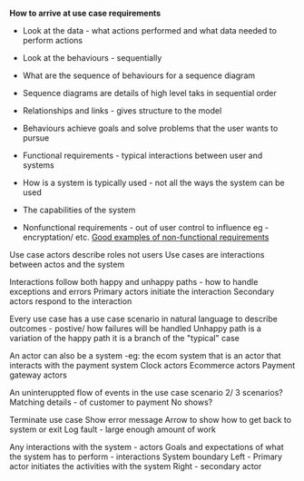 __How to arrive at use case requirements__

- Look at the data - what actions performed and what data needed to perform actions
- Look at the behaviours - sequentially

- What are the sequence of behaviours for a sequence diagram
- Sequence diagrams are details of high level taks in sequential order
- Relationships and links - gives structure to the model
- Behaviours achieve goals and solve problems that the user wants to pursue
- Functional requirements - typical interactions between user and systems
- How is a system is typically used - not all the ways the system can be used
- The capabilities of the system
- Nonfunctional requirements - out of user control to influence eg - encryptation/ etc.
[Good examples of non-functional requirements](https://www.geeksforgeeks.org/functional-vs-non-functional-requirements/)

Use case actors describe roles not users
Use cases are interactions between actos and the system

Interactions follow both happy and unhappy paths - how to handle exceptions and errors
Primary actors initiate the interaction
Secondary actors respond to the interaction

Every use case has a use case scenario in natural language to describe outcomes - postive/ how failures will be handled
Unhappy path is a variation of the happy path it is a branch of the "typical" case

An actor can also be a system -eg: the ecom system that is an actor that interacts with the payment system
Clock actors
Ecommerce actors
Payment gateway actors

An uninteruppted flow of events in the use case scenario
2/ 3 scenarios?
Matching details - of customer to payment
No shows?

Terminate use case
Show error message
Arrow to show how to get back to system or exit
Log fault - large enough amount of work

Any interactions with the system - actors
Goals and expectations of what the system has to perform - interactions
System boundary
Left - Primary actor initiates the activities with the system
Right - secondary actor